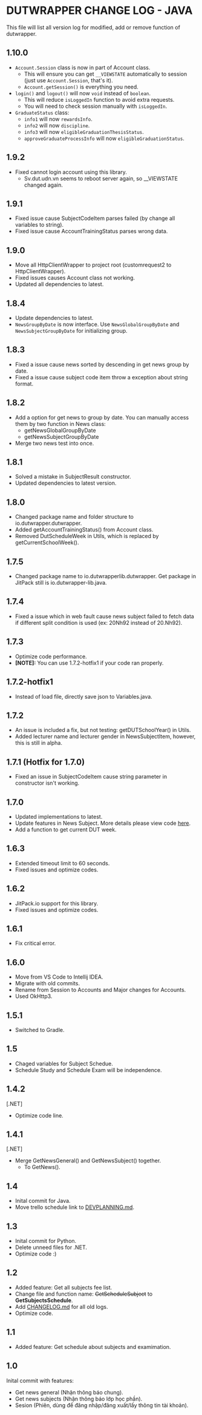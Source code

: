 # DUTWRAPPER CHANGE LOG - JAVA

This file will list all version log for modified, add or remove function of dutwrapper.

## 1.10.0
- `Account.Session` class is now in part of Account class.
  - This will ensure you can get `__VIEWSTATE` automatically to session (just use `Account.Session`, that's it).
  - `Account.getSession()` is everything you need.
- `login()` and `logout()` will now `void` instead of `boolean`.
  - This will reduce `isLoggedIn` function to avoid extra requests.
  - You will need to check session manually with `isLoggedIn`.
- `GraduateStatus` class:
  - `info1` will now `rewardsInfo`.
  - `info2` will now `discipline`.
  - `info3` will now `eligibleGraduationThesisStatus`.
  - `approveGraduateProcessInfo` will now `eligibleGraduationStatus`.

## 1.9.2
- Fixed cannot login account using this library.
  - Sv.dut.udn.vn seems to reboot server again, so __VIEWSTATE changed again.

## 1.9.1
- Fixed issue cause SubjectCodeItem parses failed (by change all variables to string).
- Fixed issue cause AccountTrainingStatus parses wrong data.

## 1.9.0
- Move all HttpClientWrapper to project root (customrequest2 to HttpClientWrapper).
- Fixed issues causes Account class not working.
- Updated all dependencies to latest.

## 1.8.4
- Update dependencies to latest.
- `NewsGroupByDate` is now interface. Use `NewsGlobalGroupByDate` and `NewsSubjectGroupByDate` for initializing group.

## 1.8.3
- Fixed a issue cause news sorted by descending in get news group by date.
- Fixed a issue cause subject code item throw a exception about string format.

## 1.8.2
- Add a option for get news to group by date. You can manually access them by two function in News class:
  - getNewsGlobalGroupByDate
  - getNewsSubjectGroupByDate
- Merge two news test into once.

## 1.8.1
- Solved a mistake in SubjectResult constructor.
- Updated dependencies to latest version.

## 1.8.0
- Changed package name and folder structure to io.dutwrapper.dutwrapper.
- Added getAccountTrainingStatus() from Account class.
- Removed DutScheduleWeek in Utils, which is replaced by getCurrentSchoolWeek().

## 1.7.5
- Changed package name to io.dutwrapperlib.dutwrapper. Get package in JitPack still is io.dutwrapper-lib.java.

## 1.7.4
- Fixed a issue which in web fault cause news subject failed to fetch data if different split condition is used (ex: 20Nh92 instead of 20.Nh92).

## 1.7.3
- Optimize code performance.
- **[NOTE]:** You can use 1.7.2-hotfix1 if your code ran properly.

## 1.7.2-hotfix1
- Instead of load file, directly save json to Variables.java.

## 1.7.2
- An issue is included a fix, but not testing: getDUTSchoolYear() in Utils.
- Added lecturer name and lecturer gender in NewsSubjectItem, however, this is still in alpha.

## 1.7.1 (Hotfix for 1.7.0)
- Fixed an issue in SubjectCodeItem cause string parameter in constructor isn't working.

## 1.7.0
- Updated implementations to latest.
- Update features in News Subject. More details please view code [here](src\main\java\io\zoemeow\dutapi\News.java).
- Add a function to get current DUT week.

## 1.6.3

- Extended timeout limit to 60 seconds.
- Fixed issues and optimize codes.

## 1.6.2

- JitPack.io support for this library.
- Fixed issues and optimize codes.

## 1.6.1

- Fix critical error.

## 1.6.0

- Move from VS Code to Intellij IDEA.
- Migrate with old commits.
- Rename from Session to Accounts and Major changes for Accounts.
- Used OkHttp3.

## 1.5.1

- Switched to Gradle.

## 1.5

- Chaged variables for Subject Schedue.
- Schedule Study and Schedule Exam will be independence.

## 1.4.2

[.NET]

- Optimize code line.

## 1.4.1

[.NET]

- Merge GetNewsGeneral() and GetNewsSubject() together.
    - To GetNews().

## 1.4

- Inital commit for Java.
- Move trello schedule link to [DEVPLANNING.md](DEVPLANNING.md).

## 1.3

- Inital commit for Python.
- Delete unneed files for .NET.
- Optimize code :)

## 1.2

- Added feature: Get all subjects fee list.
- Change file and function name: ~~GetScheduleSubject~~ to **GetSubjectsSchedule**.
- Add [CHANGELOG.md](CHANGELOG.md) for all old logs.
- Optimize code.

## 1.1

- Added feature: Get schedule about subjects and examimation.

## 1.0

Inital commit with features:

- Get news general (Nhận thông báo chung).
- Get news subjects (Nhận thông báo lớp học phần).
- Sesion (Phiên, dùng để đăng nhập/đăng xuất/lấy thông tin tài khoản).